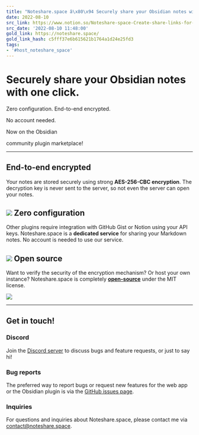 ```yaml
---
title: "Noteshare.space â\x80\x94 Securely share your Obsidian notes with one click."
date: 2022-08-10
src_link: https://www.notion.so/Noteshare-space-Create-share-links-for-Obsidian-in-one-click-b87344da2f0b41f49d7a9bd0cccefb82
src_date: '2022-08-10 11:48:00'
gold_link: https://noteshare.space/
gold_link_hash: c5fff37e6b615621b1764a1d24e25fd3
tags:
- '#host_noteshare_space'
---
```


Securely share your Obsidian notes with one click.
==================================================


Zero configuration. End-to-end encrypted. 


No account needed.
 

Now on the Obsidian 

 community plugin marketplace!
 




---


End-to-end encrypted
--------------------


Your notes are stored securely using strong **AES-256-CBC encryption**. The decryption key is never sent to the server, so not even the server can open your
 notes.
 


![](/encrypted.svg)
Zero configuration
------------------


Other plugins require integration with GitHub Gist or Notion using your API keys.
 Noteshare.space is a **dedicated service** for sharing
 your Markdown notes. No account is needed to use our service.
 


![](/zeroconfig.svg)
Open source
-----------


Want to verify the security of the encryption mechanism? Or host your own instance?
 Noteshare.space is completely **[open-source](https://github.com/mcndt/Noteshare.space)** under the MIT license.
 


![](/opensource.svg)


---


Get in touch!
-------------


### Discord


Join the
 [Discord server](https://discord.gg/y3HqyGeABK) to discuss bugs and feature requests,
 or just to say hi!
 


### Bug reports


The preferred way to report bugs or request new features for the web app or the Obsidian
 plugin is via the
 [GitHub issues page](https://github.com/mcndt/obsidian-quickshare/issues).
 


### Inquiries


For questions and inquiries about Noteshare.space, please contact me via [contact@noteshare.space](mailto:contact@noteshare.space).